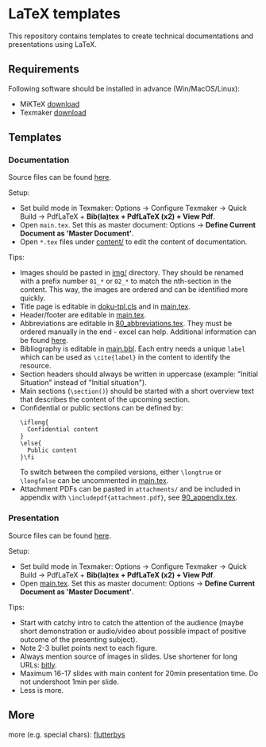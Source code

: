 # LaTeX templates
This repository contains templates to create technical documentations and presentations using LaTeX.

## Requirements 
Following software should be installed in advance (Win/MacOS/Linux):
- MiKTeX [download](https://miktex.org/download)
- Texmaker [download](https://www.xm1math.net/texmaker/download.html)

## Templates

### Documentation
Source files can be found [here](documentation/).

Setup:
- Set build mode in Texmaker: Options &rarr; Configure Texmaker &rarr; Quick Build &rarr; PdfLaTeX + **Bib(la)tex + PdfLaTeX (x2) + View Pdf**.
- Open `main.tex`. Set this as master document: Options &rarr; **Define Current Document as 'Master Document'**.
- Open `*.tex` files under [content/](documentation/content/) to edit the content of documentation.

Tips:
- Images should be pasted in [img/](documentation/img/) directory. They should be renamed with a prefix number `01_*` or `02_*` to match the nth-section in the content. This way, the images are ordered and can be identified more quickly.
- Title page is editable in [doku-tpl.cls](documentation/doku-tpl.cls#L32-L91) and in [main.tex](documentation/main.tex#L218-L228).
- Header/footer are editable in [main.tex](documentation/main.tex#L250-L256).
- Abbreviations are editable in [80_abbreviations.tex](documentation/content/80_abbreviations.tex). They must be ordered manually in the end - excel can help. Additional information can be found [here](http://ctan.math.illinois.edu/macros/latex/contrib/acronym/acronym.pdf).
- Bibliography is editable in [main.bbl](documentation/content/main.bbl). Each entry needs a unique `label` which can be used as `\cite{label}` in the content to identify the resource.
- Section headers should always be written in uppercase (example: "Initial Situation" instead of "Initial situation").
- Main sections (`\section()`) should be started with a short overview text that describes the content of the upcoming section.
- Confidential or public sections can be defined by:
  ```
  \iflong{
	Confidential content
  }
  \else{
	Public content
  }\fi
  ```
  To switch between the compiled versions, either `\longtrue` or `\longfalse` can be uncommented in [main.tex](documentation/content/main.tex#L28-L29).
- Attachment PDFs can be pasted in `attachments/` and be included in appendix with `\includepdf{attachment.pdf}`, see [90_appendix.tex](documentation/content/90_appendix.tex#L69-L73).

### Presentation
Source files can be found [here](presentation/).

Setup:
- Set build mode in Texmaker: Options &rarr; Configure Texmaker &rarr; Quick Build &rarr; PdfLaTeX + **Bib(la)tex + PdfLaTeX (x2) + View Pdf**.
- Open [main.tex](documentation/main.tex). Set this as master document: Options &rarr; **Define Current Document as 'Master Document'**.

Tips:
- Start with catchy intro to catch the attention of the audience (maybe short demonstration or audio/video about possible impact of positive outcome of the presenting subject).
- Note 2-3 bullet points next to each figure.
- Always mention source of images in slides. Use shortener for long URLs: [bitly](https://bitly.com).
- Maximum 16-17 slides with main content for 20min presentation time. Do not undershoot 1min per slide.
- Less is more.

## More 

more (e.g. special chars):
[flutterbys](https://www.flutterbys.com.au/stats/tut/tut17.1.html)